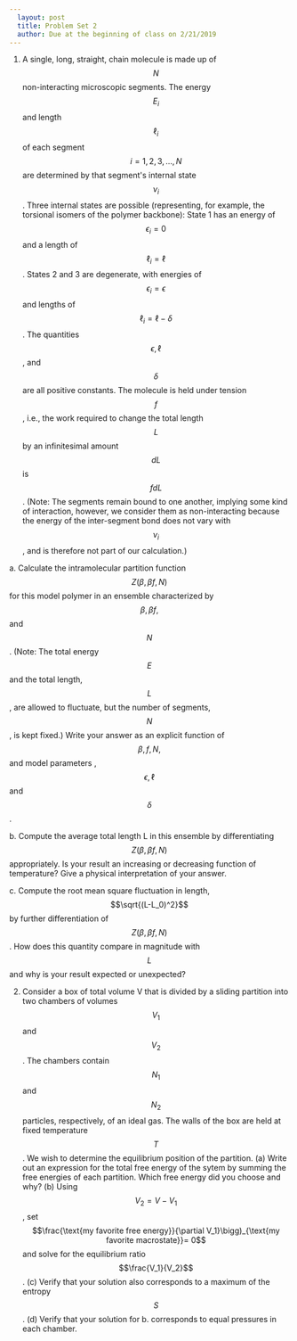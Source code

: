 ```yaml
---
  layout: post
  title: Problem Set 2
  author: Due at the beginning of class on 2/21/2019
---
```


1. A single, long, straight, chain molecule is made up of $$N$$ non-interacting microscopic segments. The energy $$E_i$$ and length $$\ell_i$$ of each segment $$i = 1, 2, 3, ... , N$$ are determined by that segment's internal state $$\nu_i$$. Three internal states are possible (representing, for example, the torsional isomers of the polymer backbone): State 1 has an energy of $$\epsilon_i=0$$ and a length of $$\ell_i = \ell$$. States 2 and 3 are degenerate, with energies of $$\epsilon_i = \epsilon$$ and lengths of $$\ell_i = \ell - \delta$$. The quantities $$\epsilon, \ell$$, and $$\delta$$ are all positive constants. The molecule is held under tension $$f$$, i.e., the work required to change the total length $$L$$ by an infinitesimal amount $$dL$$ is $$fdL$$. (Note: The segments remain bound to one another, implying some kind of interaction, however, we consider them as non-interacting because the energy of the inter-segment bond does not vary with $$\nu_i$$, and is therefore not part of our calculation.)

a. Calculate the intramolecular partition function $$Z(\beta, \beta f, N )$$ for this model polymer in an ensemble characterized by $$\beta, \beta f,$$ and $$N$$. (Note: The total energy $$E$$ and the total length, $$L$$, are allowed to fluctuate, but the number of segments, $$N$$, is kept fixed.) Write your answer as an explicit function of $$\beta, f, N,$$ and model parameters ,$$\epsilon, \ell$$ and $$\delta$$.

b. Compute the average total length L in this ensemble by differentiating $$Z(\beta, \beta f, N )$$ appropriately. Is your result an increasing or decreasing function of temperature? Give a physical interpretation of your answer.

c. Compute the root mean square fluctuation in length, $$\sqrt{(L-L_0)^2}$$ by further differentiation of $$Z(\beta, \beta f, N )$$. How does this quantity compare in magnitude with $$L$$ and why is your result expected or unexpected?

2. Consider a box of total volume V that is divided by a sliding partition into two chambers of volumes $$V_1$$ and $$V_2$$. The chambers contain $$N_1$$ and $$N_2$$ particles, respectively, of an ideal gas. The walls of the box are held at fixed temperature $$T$$. We wish to determine the equilibrium position of the partition.
(a) Write out an expression for the total free energy of the sytem by summing
the free energies of each partition. Which free energy did you choose and why?
(b) Using $$V_2 = V − V_1$$, set $$\frac{\text{my favorite free energy}}{\partial V_1}\bigg)_{\text{my favorite macrostate}}= 0$$ and solve for the equilibrium ratio $$\frac{V_1}{V_2}$$.
(c) Verify that your solution also corresponds to a maximum of the entropy $$S$$.
(d) Verify that your solution for b. corresponds to equal pressures in each chamber.
